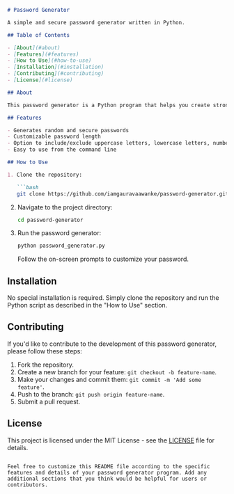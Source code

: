 ```markdown
# Password Generator

A simple and secure password generator written in Python.

## Table of Contents

- [About](#about)
- [Features](#features)
- [How to Use](#how-to-use)
- [Installation](#installation)
- [Contributing](#contributing)
- [License](#license)

## About

This password generator is a Python program that helps you create strong and secure passwords. It uses a combination of uppercase and lowercase letters, numbers, and special characters to generate robust passwords that are hard to crack.

## Features

- Generates random and secure passwords
- Customizable password length
- Option to include/exclude uppercase letters, lowercase letters, numbers, and special characters
- Easy to use from the command line

## How to Use

1. Clone the repository:

   ```bash
   git clone https://github.com/iamgauravaawanke/password-generator.git
   ```

2. Navigate to the project directory:

   ```bash
   cd password-generator
   ```

3. Run the password generator:

   ```bash
   python password_generator.py
   ```

   Follow the on-screen prompts to customize your password.

## Installation

No special installation is required. Simply clone the repository and run the Python script as described in the "How to Use" section.

## Contributing

If you'd like to contribute to the development of this password generator, please follow these steps:

1. Fork the repository.
2. Create a new branch for your feature: `git checkout -b feature-name`.
3. Make your changes and commit them: `git commit -m 'Add some feature'`.
4. Push to the branch: `git push origin feature-name`.
5. Submit a pull request.

## License

This project is licensed under the MIT License - see the [LICENSE](LICENSE) file for details.
```

Feel free to customize this README file according to the specific features and details of your password generator program. Add any additional sections that you think would be helpful for users or contributors.
